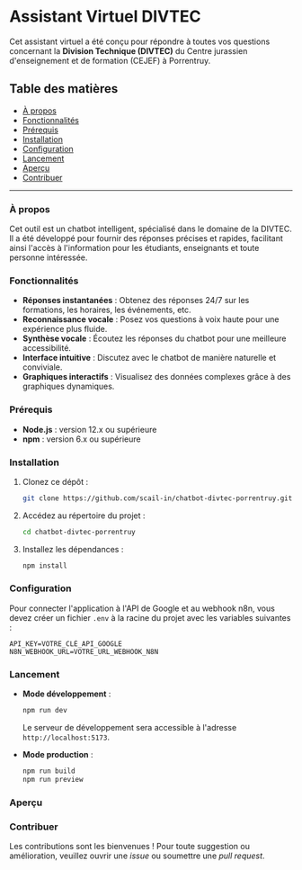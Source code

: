# Assistant Virtuel DIVTEC

Cet assistant virtuel a été conçu pour répondre à toutes vos questions concernant la **Division Technique (DIVTEC)** du Centre jurassien d'enseignement et de formation (CEJEF) à Porrentruy.

## Table des matières

- [À propos](#à-propos)
- [Fonctionnalités](#fonctionnalités)
- [Prérequis](#prérequis)
- [Installation](#installation)
- [Configuration](#configuration)
- [Lancement](#lancement)
- [Aperçu](#aperçu)
- [Contribuer](#contribuer)

---

### À propos

Cet outil est un chatbot intelligent, spécialisé dans le domaine de la DIVTEC. Il a été développé pour fournir des réponses précises et rapides, facilitant ainsi l'accès à l'information pour les étudiants, enseignants et toute personne intéressée.

### Fonctionnalités

- **Réponses instantanées** : Obtenez des réponses 24/7 sur les formations, les horaires, les événements, etc.
- **Reconnaissance vocale** : Posez vos questions à voix haute pour une expérience plus fluide.
- **Synthèse vocale** : Écoutez les réponses du chatbot pour une meilleure accessibilité.
- **Interface intuitive** : Discutez avec le chatbot de manière naturelle et conviviale.
- **Graphiques interactifs** : Visualisez des données complexes grâce à des graphiques dynamiques.

### Prérequis

- **Node.js** : version 12.x ou supérieure
- **npm** : version 6.x ou supérieure

### Installation

1. Clonez ce dépôt :
   ```bash
   git clone https://github.com/scail-in/chatbot-divtec-porrentruy.git
   ```
2. Accédez au répertoire du projet :
   ```bash
   cd chatbot-divtec-porrentruy
   ```
3. Installez les dépendances :
   ```bash
   npm install
   ```

### Configuration

Pour connecter l'application à l'API de Google et au webhook n8n, vous devez créer un fichier `.env` à la racine du projet avec les variables suivantes :

```env
API_KEY=VOTRE_CLÉ_API_GOOGLE
N8N_WEBHOOK_URL=VOTRE_URL_WEBHOOK_N8N
```

### Lancement

- **Mode développement** :
  ```bash
  npm run dev
  ```
  Le serveur de développement sera accessible à l'adresse `http://localhost:5173`.

- **Mode production** :
  ```bash
  npm run build
  npm run preview
  ```

### Aperçu

### Contribuer

Les contributions sont les bienvenues ! Pour toute suggestion ou amélioration, veuillez ouvrir une *issue* ou soumettre une *pull request*.
